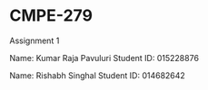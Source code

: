 # CMPE-279

Assignment 1

Name: Kumar Raja Pavuluri
Student ID: 015228876

Name: Rishabh Singhal
Student ID: 014682642